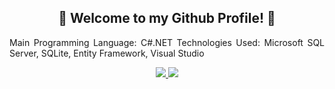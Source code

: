 <h2 align="center">
  👋 Welcome to my Github Profile! 👋
</h2>

<p align="justify">
  Main Programming Language: C#.NET
  Technologies Used: Microsoft SQL Server, SQLite, Entity Framework, Visual Studio
</p>

<p align="center">
  <a href="https://www.facebook.com/fge.demin">
    <img src="https://img.shields.io/badge/Facebook-informational?style=flat&logo=facebook&logoColor=white&color=1877F2">
  </a>
  <a href="https://www.instagram.com/fgedemin">
    <img src="https://img.shields.io/badge/Instagram-informational?style=flat&logo=instagram&logoColor=white&color=E4405F">
  </a>
</p>
<!--
**FDemin/FDemin** is a ✨ _special_ ✨ repository because its `README.md` (this file) appears on your GitHub profile.

Here are some ideas to get you started:

- 🔭 I’m currently working on ...
- 🌱 I’m currently learning ...
- 👯 I’m looking to collaborate on ...
- 🤔 I’m looking for help with ...
- 💬 Ask me about ...
- 📫 How to reach me: ...
- 😄 Pronouns: ...
- ⚡ Fun fact: ...
-->
